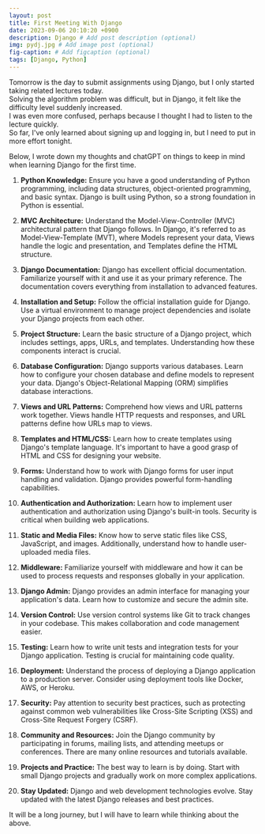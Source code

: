 ```yaml
---
layout: post
title: First Meeting With Django
date: 2023-09-06 20:10:20 +0900
description: Django # Add post description (optional)
img: pydj.jpg # Add image post (optional)
fig-caption: # Add figcaption (optional)
tags: [Django, Python]
---
```


Tomorrow is the day to submit assignments using Django, but I only started taking related lectures today.   
Solving the algorithm problem was difficult, but in Django, it felt like the difficulty level suddenly increased.   
I was even more confused, perhaps because I thought I had to listen to the lecture quickly.   
So far, I've only learned about signing up and logging in, but I need to put in more effort tonight.


Below, I wrote down my thoughts and chatGPT on things to keep in mind when learning Django for the first time.


1. **Python Knowledge:** Ensure you have a good understanding of Python programming, including data structures, object-oriented programming, and basic syntax. Django is built using Python, so a strong foundation in Python is essential.

2. **MVC Architecture:** Understand the Model-View-Controller (MVC) architectural pattern that Django follows. In Django, it's referred to as Model-View-Template (MVT), where Models represent your data, Views handle the logic and presentation, and Templates define the HTML structure.

3. **Django Documentation:** Django has excellent official documentation. Familiarize yourself with it and use it as your primary reference. The documentation covers everything from installation to advanced features.

4. **Installation and Setup:** Follow the official installation guide for Django. Use a virtual environment to manage project dependencies and isolate your Django projects from each other.

5. **Project Structure:** Learn the basic structure of a Django project, which includes settings, apps, URLs, and templates. Understanding how these components interact is crucial.

6. **Database Configuration:** Django supports various databases. Learn how to configure your chosen database and define models to represent your data. Django's Object-Relational Mapping (ORM) simplifies database interactions.

7. **Views and URL Patterns:** Comprehend how views and URL patterns work together. Views handle HTTP requests and responses, and URL patterns define how URLs map to views.

8. **Templates and HTML/CSS:** Learn how to create templates using Django's template language. It's important to have a good grasp of HTML and CSS for designing your website.

9. **Forms:** Understand how to work with Django forms for user input handling and validation. Django provides powerful form-handling capabilities.

10. **Authentication and Authorization:** Learn how to implement user authentication and authorization using Django's built-in tools. Security is critical when building web applications.

11. **Static and Media Files:** Know how to serve static files like CSS, JavaScript, and images. Additionally, understand how to handle user-uploaded media files.

12. **Middleware:** Familiarize yourself with middleware and how it can be used to process requests and responses globally in your application.

13. **Django Admin:** Django provides an admin interface for managing your application's data. Learn how to customize and secure the admin site.

14. **Version Control:** Use version control systems like Git to track changes in your codebase. This makes collaboration and code management easier.

15. **Testing:** Learn how to write unit tests and integration tests for your Django application. Testing is crucial for maintaining code quality.

16. **Deployment:** Understand the process of deploying a Django application to a production server. Consider using deployment tools like Docker, AWS, or Heroku.

17. **Security:** Pay attention to security best practices, such as protecting against common web vulnerabilities like Cross-Site Scripting (XSS) and Cross-Site Request Forgery (CSRF).

18. **Community and Resources:** Join the Django community by participating in forums, mailing lists, and attending meetups or conferences. There are many online resources and tutorials available.

19. **Projects and Practice:** The best way to learn is by doing. Start with small Django projects and gradually work on more complex applications.

20. **Stay Updated:** Django and web development technologies evolve. Stay updated with the latest Django releases and best practices.

It will be a long journey, but I will have to learn while thinking about the above.